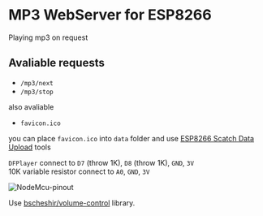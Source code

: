 ﻿# MP3 WebServer for ESP8266

Playing mp3 on request

## Avaliable requests

- `/mp3/next`  
- `/mp3/stop`

also avaliable
- `favicon.ico`

you can place `favicon.ico` into `data` folder and use [ESP8266 Scatch Data Upload](https://github.com/esp8266/arduino-esp8266fs-plugin) tools

`DFPlayer` connect to `D7` (throw 1K), `D8` (throw 1K), `GND`, `3V`  
10K variable resistor connect to `A0`, `GND`, `3V`  

![NodeMcu-pinout](http://arduino-project.net/wp-content/uploads/2016/03/NodeMcu-pinout-600x531.jpg)

Use [bscheshir/volume-control](https://github.com/bscheshir/volume-control) library.